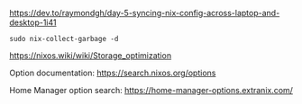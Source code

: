 https://dev.to/raymondgh/day-5-syncing-nix-config-across-laptop-and-desktop-1i41

`sudo nix-collect-garbage -d`

https://nixos.wiki/wiki/Storage_optimization

Option documentation: https://search.nixos.org/options

Home Manager option search: https://home-manager-options.extranix.com/
